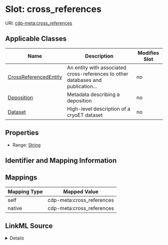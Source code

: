 

# Slot: cross_references

URI: [cdp-meta:cross_references](metadatacross_references)



<!-- no inheritance hierarchy -->





## Applicable Classes

| Name | Description | Modifies Slot |
| --- | --- | --- |
| [CrossReferencedEntity](CrossReferencedEntity.md) | An entity with associated cross-references to other databases and publication... |  no  |
| [Deposition](Deposition.md) | Metadata describing a deposition |  no  |
| [Dataset](Dataset.md) | High-level description of a cryoET dataset |  no  |







## Properties

* Range: [String](String.md)





## Identifier and Mapping Information








## Mappings

| Mapping Type | Mapped Value |
| ---  | ---  |
| self | cdp-meta:cross_references |
| native | cdp-meta:cross_references |




## LinkML Source

<details>
```yaml
name: cross_references
alias: cross_references
domain_of:
- CrossReferencedEntity
- Dataset
- Deposition
range: string

```
</details>

